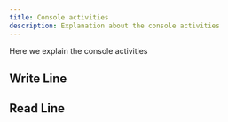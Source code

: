 ```yaml
---
title: Console activities
description: Explanation about the console activities
---
```


Here we explain the console activities

## Write Line

## Read Line
